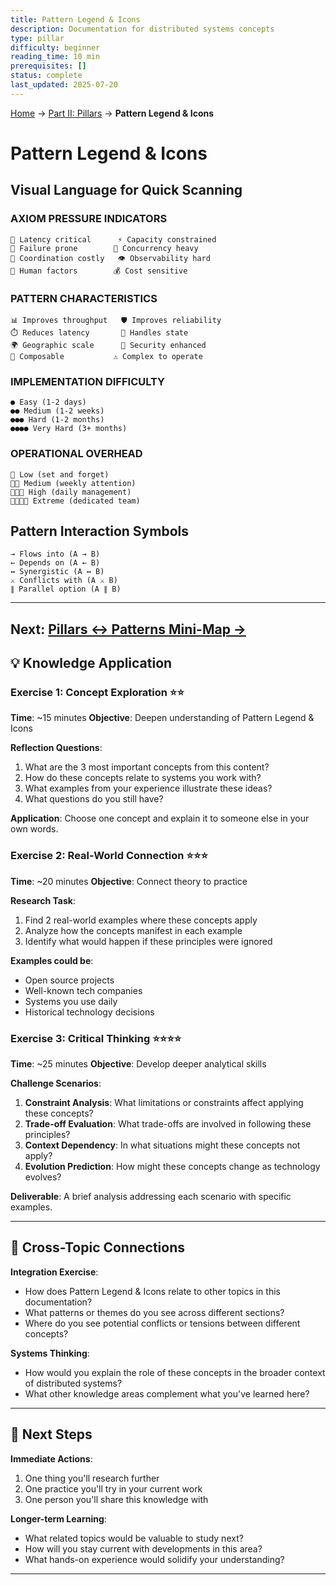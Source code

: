 ```yaml
---
title: Pattern Legend & Icons
description: Documentation for distributed systems concepts
type: pillar
difficulty: beginner
reading_time: 10 min
prerequisites: []
status: complete
last_updated: 2025-07-20
---
```


<!-- Navigation -->
[Home](/) → [Part II: Pillars](/part2-pillars/) → **Pattern Legend & Icons**

# Pattern Legend & Icons

## Visual Language for Quick Scanning

### AXIOM PRESSURE INDICATORS
```text
🎯 Latency critical      ⚡ Capacity constrained
🔧 Failure prone        🔄 Concurrency heavy
🤝 Coordination costly   👁️ Observability hard
👤 Human factors        💰 Cost sensitive
```

### PATTERN CHARACTERISTICS
```text
📊 Improves throughput   🛡️ Improves reliability
⏱️ Reduces latency       💾 Handles state
🌍 Geographic scale      🔐 Security enhanced
🧩 Composable           ⚠️ Complex to operate
```

### IMPLEMENTATION DIFFICULTY
```text
● Easy (1-2 days)
●● Medium (1-2 weeks)
●●● Hard (1-2 months)
●●●● Very Hard (3+ months)
```

### OPERATIONAL OVERHEAD
```redis
🔧 Low (set and forget)
🔧🔧 Medium (weekly attention)
🔧🔧🔧 High (daily management)
🔧🔧🔧🔧 Extreme (dedicated team)
```

## Pattern Interaction Symbols

```text
→ Flows into (A → B)
← Depends on (A ← B)
↔ Synergistic (A ↔ B)
⚔ Conflicts with (A ⚔ B)
∥ Parallel option (A ∥ B)
```

---

**Next**: [Pillars ↔ Patterns Mini-Map →](pillars-patterns-map.md)
---

## 💡 Knowledge Application

### Exercise 1: Concept Exploration ⭐⭐
**Time**: ~15 minutes
**Objective**: Deepen understanding of Pattern Legend & Icons

**Reflection Questions**:
1. What are the 3 most important concepts from this content?
2. How do these concepts relate to systems you work with?
3. What examples from your experience illustrate these ideas?
4. What questions do you still have?

**Application**: Choose one concept and explain it to someone else in your own words.

### Exercise 2: Real-World Connection ⭐⭐⭐
**Time**: ~20 minutes
**Objective**: Connect theory to practice

**Research Task**:
1. Find 2 real-world examples where these concepts apply
2. Analyze how the concepts manifest in each example
3. Identify what would happen if these principles were ignored

**Examples could be**:
- Open source projects
- Well-known tech companies
- Systems you use daily
- Historical technology decisions

### Exercise 3: Critical Thinking ⭐⭐⭐⭐
**Time**: ~25 minutes
**Objective**: Develop deeper analytical skills

**Challenge Scenarios**:
1. **Constraint Analysis**: What limitations or constraints affect applying these concepts?
2. **Trade-off Evaluation**: What trade-offs are involved in following these principles?
3. **Context Dependency**: In what situations might these concepts not apply?
4. **Evolution Prediction**: How might these concepts change as technology evolves?

**Deliverable**: A brief analysis addressing each scenario with specific examples.

---

## 🔗 Cross-Topic Connections

**Integration Exercise**:
- How does Pattern Legend & Icons relate to other topics in this documentation?
- What patterns or themes do you see across different sections?
- Where do you see potential conflicts or tensions between different concepts?

**Systems Thinking**:
- How would you explain the role of these concepts in the broader context of distributed systems?
- What other knowledge areas complement what you've learned here?

---

## 🎯 Next Steps

**Immediate Actions**:
1. One thing you'll research further
2. One practice you'll try in your current work
3. One person you'll share this knowledge with

**Longer-term Learning**:
- What related topics would be valuable to study next?
- How will you stay current with developments in this area?
- What hands-on experience would solidify your understanding?

---
